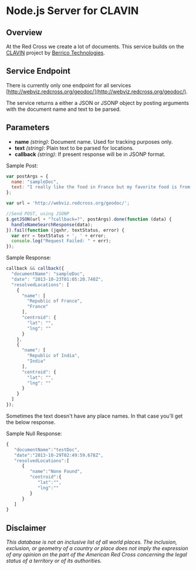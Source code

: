 Node.js Server for CLAVIN
================

Overview
----------------

At the Red Cross we create a lot of documents. This service builds on the [CLAVIN](http://clavin.berico.us/clavin-web/) project by [Berrico Technologies](http://www.bericotechnologies.com/).

Service Endpoint
-----------------

There is currently only one endpoint for all services [http://webviz.redcross.org/geodoc/](http://webviz.redcross.org/geodoc/).

The service returns a either a JSON or JSONP object by posting arguments with the document name and text to be parsed.

Parameters
-----------------

 - **name** _(string)_: Document name. Used for tracking purposes only.
 - **text** _(string)_: Plain text to be parsed for locations.
 - **callback** _(string)_: If present response will be in JSONP format.

Sample Post:
```javascript
var postArgs = {
  name: "sampleDoc",
  text: "I really like the food in France but my favorite food is from India."
};

var url = 'http://webviz.redcross.org/geodoc/';

//Send POST, using JSONP
$.getJSON(url + "?callback=?", postArgs).done(function (data) {
  handleNameSearchResponse(data);
}).fail(function (jqxhr, textStatus, error) {
  var err = textStatus + ', ' + error;
  console.log("Request Failed: " + err);
});
```

Sample Response:
```javascript
callback && callback({
  "documentName": "sampleDoc",
  "date": "2013-10-23T01:05:20.740Z",
  "resolvedLocations": [
    {
      "name": [
        "Republic of France",
        "France"
      ],
      "centroid": {
        "lat": "",
        "lng": ""
      }
    },
    {
      "name": [
        "Republic of India",
        "India"
      ],
      "centroid": {
        "lat": "",
        "lng": ""
      }
    }
  ]
});
```

Sometimes the text doesn't have any place names. In that case you'll get the below response.

Sample Null Response:
```javascript
{
   "documentName":"testDoc",
   "date":"2013-10-29T02:49:59.678Z",
   "resolvedLocations":[
      {
         "name":"None Found",
         "centroid":{
            "lat":"",
            "lng":""
         }
      }
   ]
}
```

Disclaimer
-----------------
*This database is not an inclusive list of all world places. The inclusion, exclusion, or geometry of a country or place does not imply the expression of any opinion on the part of the American Red Cross concerning the legal status of a territory or of its authorities.*